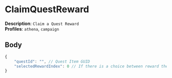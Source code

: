 # ClaimQuestReward

**Description**: `Claim a Quest Reward` \
**Profiles**: `athena`, `campaign`

## Body

```js
{
    "questId": "", // Quest Item GUID
    "selectedRewardIndex": 0 // If there is a choice between reward the selected rewards index
}
```
